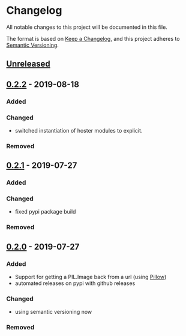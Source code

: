 # Changelog
All notable changes to this project will be documented in this file.

The format is based on [Keep a Changelog](https://keepachangelog.com/en/1.0.0/),
and this project adheres to [Semantic Versioning](https://semver.org/spec/v2.0.0.html).

## [Unreleased]
## [0.2.2] - 2019-08-18
### Added

### Changed
- switched instantiation of hoster modules to explicit.

### Removed


## [0.2.1] - 2019-07-27
### Added

### Changed
- fixed pypi package build

### Removed


## [0.2.0] - 2019-07-27
### Added
- Support for getting a PIL.Image back from a url (using [Pillow](https://pillow.readthedocs.io/en/stable/)) 
- automated releases on pypi with github releases

### Changed
- using semantic versioning now

### Removed
[Unreleased]: https://github.com/frenos/imgload/compare/v0.2.2...HEAD
[0.2.2]: https://github.com/frenos/imgload/compare/v0.2.1...v0.2.2
[0.2.1]: https://github.com/frenos/imgload/compare/v0.2.0...v0.2.1
[0.2.0]: https://github.com/frenos/imgload/compare/v0.1...v0.2.0
[0.0.1]: https://github.com/frenos/imgload/releases/tag/v0.1
